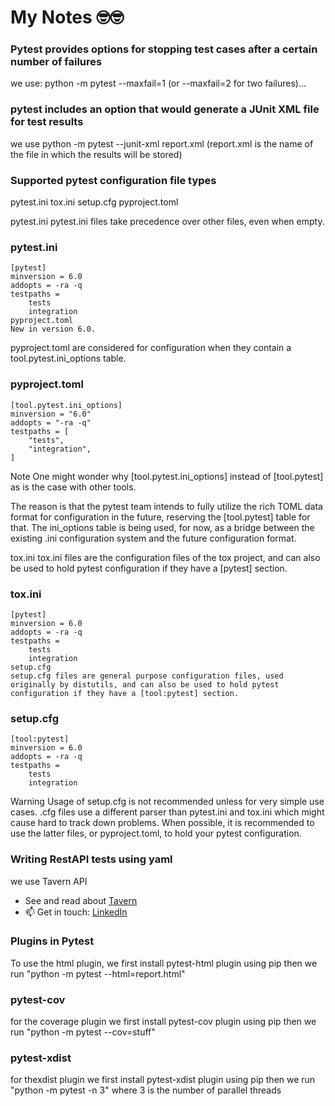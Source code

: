 # My Notes 🤓🤓
### Pytest provides options for stopping test cases after a certain number of failures
we use: python -m pytest --maxfail=1 (or --maxfail=2 for two failures)...

### pytest includes an option that would generate a JUnit XML file for test results 
we use python -m pytest --junit-xml report.xml (report.xml is the name of the file in which the results will be stored)

### Supported pytest configuration file types
 pytest.ini
 tox.ini
 setup.cfg
 pyproject.toml

 pytest.ini
pytest.ini files take precedence over other files, even when empty.

### pytest.ini
```
[pytest]
minversion = 6.0
addopts = -ra -q
testpaths =
    tests
    integration
pyproject.toml
New in version 6.0.
```

pyproject.toml are considered for configuration when they contain a tool.pytest.ini_options table.

### pyproject.toml
```
[tool.pytest.ini_options]
minversion = "6.0"
addopts = "-ra -q"
testpaths = [
    "tests",
    "integration",
]
```

Note
One might wonder why [tool.pytest.ini_options] instead of [tool.pytest] as is the case with other tools.

The reason is that the pytest team intends to fully utilize the rich TOML data format for configuration in the future, reserving the [tool.pytest] table for that. The ini_options table is being used, for now, as a bridge between the existing .ini configuration system and the future configuration format.

tox.ini
tox.ini files are the configuration files of the tox project, and can also be used to hold pytest configuration if they have a [pytest] section.

### tox.ini
```
[pytest]
minversion = 6.0
addopts = -ra -q
testpaths =
    tests
    integration
setup.cfg
setup.cfg files are general purpose configuration files, used originally by distutils, and can also be used to hold pytest configuration if they have a [tool:pytest] section.
```

### setup.cfg
```
[tool:pytest]
minversion = 6.0
addopts = -ra -q
testpaths =
    tests
    integration 
```

Warning
Usage of setup.cfg is not recommended unless for very simple use cases. .cfg files use a different parser than pytest.ini and tox.ini which might cause hard to track down problems. When possible, it is recommended to use the latter files, or pyproject.toml, to hold your pytest configuration.

### Writing RestAPI tests using yaml 
we use Tavern API
 - See and read about [Tavern](https://tavern.readthedocs.io/en/latest/)
 - 📫 Get in touch: [LinkedIn](https://www.linkedin.com/in/emmanuel-ndaliro-501771124/)

### Plugins in Pytest
To use the html plugin, we first install pytest-html plugin using pip
then we run "python -m pytest --html=report.html"
### pytest-cov
for the coverage plugin we first install pytest-cov plugin using pip
then we run "python -m pytest --cov=stuff"
### pytest-xdist
for thexdist plugin we first install pytest-xdist plugin using pip
then we run "python -m pytest -n 3" where 3 is the number of parallel threads
